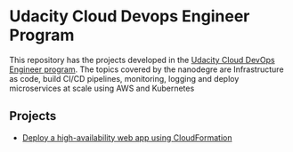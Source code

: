 # Udacity Cloud Devops Engineer Program
This repository has the projects developed in the [Udacity Cloud DevOps Engineer program](https://www.udacity.com/course/cloud-dev-ops-nanodegree--nd9991). The topics covered by the nanodegre are Infrastructure as code, build CI/CD pipelines, monitoring, logging and deploy microservices at scale using AWS and Kubernetes

## Projects
* [Deploy a high-availability web app using CloudFormation](https://github.com/fabio-jaremciuc/cloud-devops-engineer-udacity/tree/main/deploy-web-app-aws)